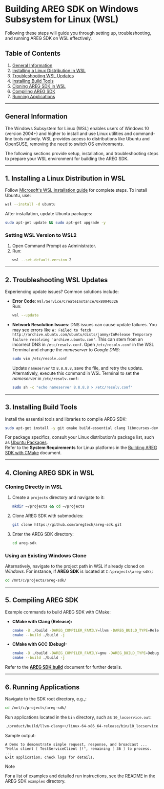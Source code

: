# Building AREG SDK on Windows Subsystem for Linux (WSL)

Following these steps will guide you through setting up, troubleshooting, and running AREG SDK on WSL effectively.

## Table of Contents
1. [General Information](#general-information)
2. [Installing a Linux Distribution in WSL](#installing-linux-distribution-in-wsl)
3. [Troubleshooting WSL Updates](#troubleshooting-wsl-updates)
4. [Installing Build Tools](#installing-build-tools)
5. [Cloning AREG SDK in WSL](#cloning-areg-sdk-in-wsl)
6. [Compiling AREG SDK](#compiling-areg-sdk)
7. [Running Applications](#running-applications)

---

## General Information

The Windows Subsystem for Linux (WSL) enables users of Windows 10 (version 2004+) and higher to install and use Linux utilities and command-line tools natively. WSL provides access to distributions like Ubuntu and OpenSUSE, removing the need to switch OS environments. 

The following sections provide setup, installation, and troubleshooting steps to prepare your WSL environment for building the AREG SDK.

---

## 1. Installing a Linux Distribution in WSL

Follow [Microsoft's WSL installation guide](https://learn.microsoft.com/en-us/windows/wsl/install-manual) for complete steps. To install Ubuntu, use:
```bash
wsl --install -d ubuntu
```
After installation, update Ubuntu packages:
```bash
sudo apt-get update && sudo apt-get upgrade -y
```

### Setting WSL Version to WSL2
1. Open Command Prompt as Administrator.
2. Run:
   ```bash
   wsl --set-default-version 2
   ```
---

## 2. Troubleshooting WSL Updates

Experiencing update issues? Common solutions include:

- **Error Code**: `Wsl/Service/CreateInstance/0x80040326`  
   Run:
   ```bash
   wsl --update
   ```

- **Network Resolution Issues**: DNS issues can cause update failures. You may see errors like `W: Failed to fetch http://archive.ubuntu.com/ubuntu/dists/jammy/InRelease Temporary failure resolving 'archive.ubuntu.com'`. This can stem from an incorrect DNS in `/etc/resolv.conf`. Open `/etc/resolv.conf` in the WSL Terminal and change the *nameserver* to *Google DNS*:
   ```bash
   sudo vim /etc/resolv.conf
   ```
   Update `nameserver` to `8.8.8.8`, save the file, and retry the update.<br/>
   Alternatively, execute this command in WSL Terminal to set the *nameserver* in `/etc/resolv.conf`:
   ```bash
   sudo sh -c "echo nameserver 8.8.8.8 > /etc/resolv.conf"
   ```
    
---

## 3. Installing Build Tools

Install the essential tools and libraries to compile AREG SDK:
```bash
sudo apt-get install -y git cmake build-essential clang libncurses-dev openjdk-17-jre
```

For package specifics, consult your Linux distribution's package list, such as [Ubuntu Packages](https://packages.ubuntu.com/).<br/>
Refer to the **System Requirements** for Linux platforms in the [Building AREG SDK with CMake](./01b-cmake-build.md) document.

---

## 4. Cloning AREG SDK in WSL

### Cloning Directly in WSL
1. Create a `projects` directory and navigate to it:
   ```bash
   mkdir ~/projects && cd ~/projects
   ```
2. Clone AREG SDK with submodules:
   ```bash
   git clone https://github.com/aregtech/areg-sdk.git
   ```
3. Enter the AREG SDK directory:
   ```bash
   cd areg-sdk
   ```

### Using an Existing Windows Clone
Alternatively, navigate to the project path in WSL if already cloned on *Windows*. For instance, if **AREG SDK** is located at `C:\projects\areg-sdk\`:
```bash
cd /mnt/c/projects/areg-sdk/
```

---

## 5. Compiling AREG SDK

Example commands to build AREG SDK with CMake:

- **CMake with Clang (Release):**
   ```bash
   cmake -B ./build -DAREG_COMPILER_FAMILY=llvm -DAREG_BUILD_TYPE=Release -DAREG_EXTENDED:BOOL=ON
   cmake --build ./build -j
   ```

- **CMake with GCC (Debug):**
   ```bash
   cmake -B ./build -DAREG_COMPILER_FAMILY=gnu -DAREG_BUILD_TYPE=Debug -DAREG_EXTENDED:BOOL=ON
   cmake --build ./build -j
   ```

Refer to the **[AREG SDK build](./01b-cmake-build.md)** document for further details.

---

## 6. Running Applications

Navigate to the SDK root directory, e.g.,:
```bash
cd /mnt/c/projects/areg-sdk/
```

Run applications located in the `bin` directory, such as `10_locservice.out`:
```bash
./product/build/llvm-clang++/linux-64-x86_64-release/bin/10_locservice.out
```

Sample output:
```
A Demo to demonstrate simple request, response, and broadcast ...
"Hello client [ TestServiceClient ]!", remaining [ 36 ] to process.
...
Exit application; check logs for details.
```

> [!NOTE]  
> For a list of examples and detailed run instructions, see the [README](./../../examples/README.md) in the AREG SDK `examples` directory.
